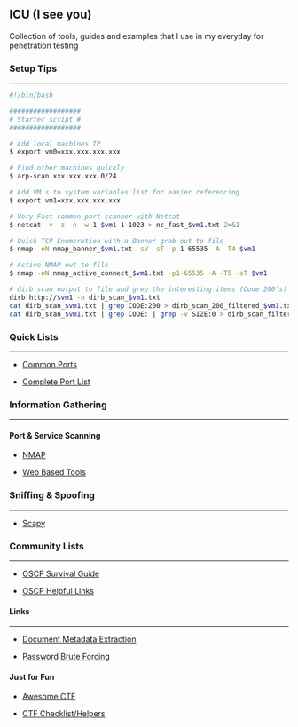 ## ICU (I see you)

Collection of tools, guides and examples that I use in my everyday for penetration testing

### Setup Tips
------

```bash
#!/bin/bash

##################
# Starter script #
##################

# Add local machines IP
$ export vm0=xxx.xxx.xxx.xxx

# Find other machines quickly
$ arp-scan xxx.xxx.xxx.0/24

# Add VM's to system variables list for easier referencing
$ export vm1=xxx.xxx.xxx.xxx

# Very Fast common port scanner with Netcat
$ netcat -v -z -n -w 1 $vm1 1-1023 > nc_fast_$vm1.txt 2>&1

# Quick TCP Enumeration with a Banner grab out to file
$ nmap -oN nmap_banner_$vm1.txt -sV -sT -p 1-65535 -A -T4 $vm1

# Active NMAP out to file
$ nmap -oN nmap_active_connect_$vm1.txt -p1-65535 -A -T5 -sT $vm1

# dirb scan output to file and grep the interesting items (Code 200's)
dirb http://$vm1 -o dirb_scan_$vm1.txt
cat dirb_scan_$vm1.txt | grep CODE:200 > dirb_scan_200_filtered_$vm1.txt
cat dirb_scan_$vm1.txt | grep CODE: | grep -v SIZE:0 > dirb_scan_filtered_$vm1.txt
```

### Quick Lists
------

* [Common Ports](cheatsheets/misc/common-ports.pdf)

* [Complete Port List](cheatsheets/misc/PORTLIST.md)

### Information Gathering
------

#### Port & Service Scanning

* [NMAP](tools/nmap/README.md)

* [Web Based Tools](tools/webtools/README.md)

### Sniffing & Spoofing
------

* [Scapy](tools/scapy/README.md)

### Community Lists
------

* [OSCP Survival Guide](cheatsheets/oscp/README.md)

* [OSCP Helpful Links](cheatsheets/oscp/README_LINKS.md)

#### Links
------

* [Document Metadata Extraction](http://www.forensicswiki.org/wiki/Document_Metadata_Extraction)

* [Password Brute Forcing](https://blog.g0tmi1k.com/dvwa/bruteforce-low/#Usernames..amp..Wordlists)

#### Just for Fun

* [Awesome CTF](https://github.com/apsdehal/awesome-ctf)

* [CTF Checklist/Helpers](https://github.com/MJafarMashhadi/CTF)
